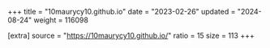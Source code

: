 +++
title = "10maurycy10.github.io"
date = "2023-02-26"
updated = "2024-08-24"
weight = 116098

[extra]
source = "https://10maurycy10.github.io/"
ratio = 15
size = 113
+++
